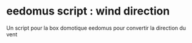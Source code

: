 # eedomus script : wind direction
Un script pour la box domotique eedomus pour convertir la direction du vent 


